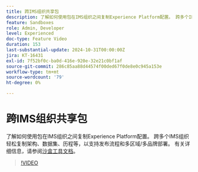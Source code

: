 ```yaml
---
title: 跨IMS组织共享包
description: 了解如何使用包在IMS组织之间复制Experience Platform配置。 跨多个IMS组织轻松复制架构、数据集、历程等，以支持多区域/多品牌部署。
feature: Sandboxes
role: Admin, Developer
level: Experienced
doc-type: Feature Video
duration: 153
last-substantial-update: 2024-10-31T00:00:00Z
jira: KT-16431
exl-id: 7f52bf0c-ba0d-416e-920e-32e21c0bf1af
source-git-commit: 286c85aa88d44574f00ded67f0de8e0c945a153e
workflow-type: tm+mt
source-wordcount: '79'
ht-degree: 0%

---
```


# 跨IMS组织共享包

了解如何使用包在IMS组织之间复制Experience Platform配置。 跨多个IMS组织轻松复制架构、数据集、历程等，以支持发布流程和多区域/多品牌部署。 有关详细信息，请参阅[沙盒工具文档](https://experienceleague.adobe.com/zh-hans/docs/experience-platform/sandbox/ui/sharing-packages-across-orgs)。

>[!VIDEO](https://video.tv.adobe.com/v/3443927/?learn=on&enablevpops&captions=chi_hans)
